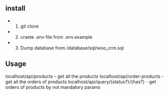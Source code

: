 ## install

- 1. git clone 
- 2. craete .env file from .env.example 
- 3. Dump database from /database/sql/woo_crm.sql

## Usage

localhost/api/products - get all the products
localhost/api/order-products - get all the orders of products
localhost/api/query/{status?}/{has?} - get orders of products by not mandatory params 
